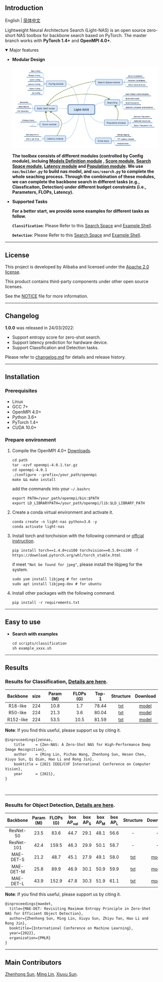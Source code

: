 ## Introduction

English | [简体中文](README_zh-CN.md)

Lightweight Neural Architecture Search (Light-NAS) is an open source zero-short NAS toolbox for backbone search based on PyTorch. The master branch works with **PyTorch 1.4+** and **OpenMPI 4.0+**.

<details open>
<summary>Major features</summary>

* **Modular Design**

    ![Light-NAS](docs/Light-NAS.png)

    **The toolbox consists of different modules (controlled by Config module), incluing [Models Definition module](nas/models/README.md)
, [Score module](nas/scores/README.md), [Search Space module](nas/spaces/README.md), [Latency module](latency/op_profiler/README.md) and [Population module](nas/evolutions/README.md). We use `nas/builder.py` to build nas model, and `nas/search.py` to complete the whole seaching process. Through the combination of these modules, we can complete the backbone search in different tasks (e.g., Classficaiton, Detection) under different budget constraints (i.e., Parameters, FLOPs, Latency).**

* **Supported Tasks**
    
    **For a better start, we provide some examples for different tasks as follow.**

    **`Classification`**: Please Refer to this [Search Space](nas/spaces/space_K1KXK1.py) and [Example Shell](scripts/classification/example_R50_FLOPs.sh).

    **`Detection`**: Please Refer to this [Search Space](nas/spaces/space_K1KXK1.py) and [Example Shell](scripts/detection/example_R50_FLOPs.sh).

</details>

***
## License

This project is developed by Alibaba and licensed under the [Apache 2.0 license](LICENSE).

This product contains third-party components under other open source licenses.

See the [NOTICE](NOTICE) file for more information.
***
## Changelog
**1.0.0** was released in 24/03/2022:

* Support entropy score for zero-shot search.
* Support latency prediction for hardware device.
* Support Classification and Detection tasks.

Please refer to [changelog.md](docs/changelog.md) for details and release history.

***
## Installation

### Prerequisites
* Linux
* GCC 7+
* OpenMPI 4.0+
* Python 3.6+
* PyTorch 1.4+
* CUDA 10.0+

### Prepare environment
1. Compile the OpenMPI 4.0+ [Downloads](https://www.open-mpi.org/software/ompi/v4.0/). 
    ```shell
    cd path
    tar -xzvf openmpi-4.0.1.tar.gz
    cd openmpi-4.0.1
    ./configure --prefix=/your_path/openmpi
    make && make install
    ```
    add the commands into your `~/.bashrc`
    ```shell
    export PATH=/your_path/openmpi/bin:$PATH
    export LD_LIBRARYPATH=/your_path/openmpi/lib:$LD_LIBRARY_PATH
    ```

2. Create a conda virtual environment and activate it.

    ```shell
    conda create -n light-nas python=3.6 -y
    conda activate light-nas
    ```

3. Install torch and torchvision with the following command or [offcial instruction](https://pytorch.org/get-started/locally/).
    ```shell
    pip install torch==1.4.0+cu100 torchvision==0.5.0+cu100 -f https://download.pytorch.org/whl/torch_stable.html
    ```
    if meet `"Not be found for jpeg"`, please install the libjpeg for the system.
    ```shell
    sudo yum install libjpeg # for centos
    sudo apt install libjpeg-dev # for ubuntu
    ```

4. Install other packages with the following command.

    ```shell
    pip install -r requirements.txt
    ```

***
## Easy to use

* **Search with examples**
    
    ```shell
    cd scripts/classification
    sh example_xxxx.sh
    ```

<!-- * **Use searched models in your own training pipeline**

    **copy `nas/models` to your pipeline, then** 
    ```python
    from models import __all_masternet__
    # for classifictaion
    model = __all_masternet__['MasterNet'](num_classes=classes, 
                                structure_txt=structure_txt,
                                out_indices=(4,),
                                classfication=True)

    # for detection backbone
    model = __all_masternet__['MasterNet'](structure_txt=structure_txt,
                                out_indices=(1,2,3,4))

    # if load with pretrained model
    model.init_weights(pretrained=pretrained_pth)
    ``` -->

***
## Results
### Results for Classification, [Details are here](scripts/classification/README.md).

| Backbone  | size   | Param (M) | FLOPs (G) |   Top-1 | Structure | Download |
|:---------:|:-------:|:-------:|:-------:|:-------:|:--------:|:------:|
| R18-like | 224 | 10.8 |    1.7     |   78.44  | [txt](scripts/classification/models/R18-like.txt)       |[model](https://idstcv.oss-cn-zhangjiakou.aliyuncs.com/LightNAS/classfication/R18-like.pth.tar) |
| R50-like | 224 | 21.3 |    3.6     |   80.04  | [txt](scripts/classification/models/R50-like.txt)       |[model](https://idstcv.oss-cn-zhangjiakou.aliyuncs.com/LightNAS/classfication/R50-like.pth.tar) |
| R152-like | 224 | 53.5 |    10.5     |   81.59  | [txt](scripts/classification/models/R152-like.txt)       |[model](https://idstcv.oss-cn-zhangjiakou.aliyuncs.com/LightNAS/classfication/R152-like.pth.tar) |

**Note**:
If you find this useful, please support us by citing it.
```
@inproceedings{zennas,
	title     = {Zen-NAS: A Zero-Shot NAS for High-Performance Deep Image Recognition},
	author    = {Ming Lin, Pichao Wang, Zhenhong Sun, Hesen Chen, Xiuyu Sun, Qi Qian, Hao Li and Rong Jin},
	booktitle = {2021 IEEE/CVF International Conference on Computer Vision},  
	year      = {2021},
}
```
   <br/>

***
### Results for Object Detection, [Details are here](scripts/detection/README.md).
| Backbone | Param (M) | FLOPs (G) |   box AP<sub>val</sub> |   box AP<sub>S</sub> |   box AP<sub>M</sub>  |   box AP<sub>L</sub> | Structure | Download |
|:---------:|:---------:|:---------:|:-------:|:-------:|:-------:|:-------:|:--------:|:------:|
| ResNet-50 | 23.5 |    83.6    |  44.7 | 29.1 | 48.1 | 56.6  | - | - |
| ResNet-101| 42.4 |    159.5   |  46.3 | 29.9 | 50.1 | 58.7  | - | - |
| MAE-DET-S | 21.2 |    48.7    |  45.1 | 27.9 | 49.1 | 58.0  | [txt](scripts/detection/models/maedet_s.txt)       |[model](https://idstcv.oss-cn-zhangjiakou.aliyuncs.com/LightNAS/detection/maedet-s/latest.pth) |
| MAE-DET-M | 25.8 |    89.9    |  46.9 | 30.1 | 50.9 | 59.9  | [txt](scripts/detection/models/maedet_m.txt)       |[model](https://idstcv.oss-cn-zhangjiakou.aliyuncs.com/LightNAS/detection/maedet-m/latest.pth) |
| MAE-DET-L | 43.9 |    152.9   |  47.8 | 30.3 | 51.9 | 61.1  | [txt](scripts/detection/models/maedet_l.txt)      |[model](https://idstcv.oss-cn-zhangjiakou.aliyuncs.com/LightNAS/detection/maedet-l/latest.pth) |

**Note**:
If you find this useful, please support us by citing it.
```
@inproceedings{maedet,
  title={MAE-DET: Revisiting Maximum Entropy Principle in Zero-Shot NAS for Efficient Object Detection},
  author={Zhenhong Sun, Ming Lin, Xiuyu Sun, Zhiyu Tan, Hao Li and Rong Jin},
  booktitle={International Conference on Machine Learning},
  year={2022},
  organization={PMLR}
}
```

***
## Main Contributors

[Zhenhong Sun](https://scholar.google.com/citations?user=eDiXHP8AAAAJ), [Ming Lin](https://minglin-home.github.io), [Xiuyu Sun](https://scholar.google.com/citations?user=pc57Xd4AAAAJ).
